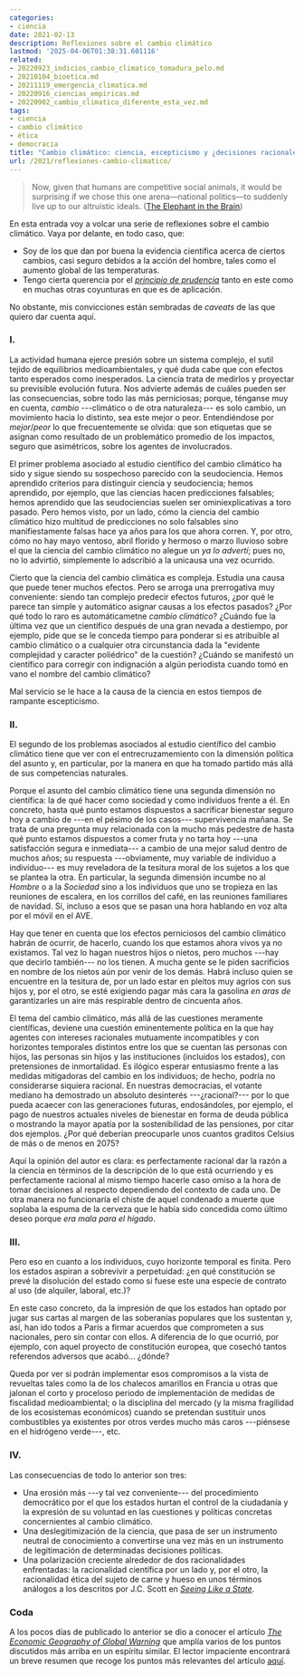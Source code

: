 ```yaml
---
categories:
- ciencia
date: 2021-02-13
description: Reflexiones sobre el cambio climático
lastmod: '2025-04-06T01:38:31.601116'
related:
- 20220923_indicios_cambio_climatico_tomadura_pelo.md
- 20210104_bioetica.md
- 20211119_emergencia_climatica.md
- 20220916_ciencias_empiricas.md
- 20220902_cambio_climatico_diferente_esta_vez.md
tags:
- ciencia
- cambio climático
- ética
- democracia
title: "Cambio climático: ciencia, escepticismo y ¿decisiones racionales?"
url: /2021/reflexiones-cambio-climatico/
---
```


> Now, given that humans are competitive social animals, it would be surprising if we chose this one arena—national politics—to suddenly live up to our altruistic ideals. ([The Elephant in the Brain](https://www.goodreads.com/book/show/28820444-the-elephant-in-the-brain))

En esta entrada voy a volcar una serie de reflexiones sobre el cambio climático. Vaya por delante, en todo caso, que:

* Soy de los que dan por buena la evidencia científica acerca de ciertos cambios, casi seguro debidos a la acción del hombre, tales como el aumento global de las temperaturas.
* Tengo cierta querencia por el [_principio de prudencia_](https://www.fooledbyrandomness.com/climateletter.pdf) tanto en este como en muchas otras coyunturas en que es de aplicación.

No obstante, mis convicciones están sembradas de _caveats_ de las que quiero dar cuenta aquí.

### I.

La actividad humana ejerce presión sobre un sistema complejo, el sutil tejido de equilibrios medioambientales, y qué duda cabe que con efectos tanto esperados como inesperados. La ciencia trata de medirlos y proyectar su previsible evolución futura. Nos advierte además de cuáles pueden ser las consecuencias, sobre todo las más perniciosas; porque, ténganse muy en cuenta, _cambio_ ---climático o de otra naturaleza--- es solo cambio, un movimiento hacia lo distinto, sea este mejor o peor. Entendiéndose por _mejor_/_peor_  lo que frecuentemente se olvida: que son etiquetas que se asignan como resultado de un problemático promedio de los impactos, seguro que asimétricos, sobre los agentes de involucrados.

El primer problema asociado al estudio científico del cambio climático ha sido y sigue siendo su sospechoso parecido con la seudociencia. Hemos aprendido criterios para distinguir ciencia y seudociencia; hemos aprendido, por ejemplo, que las ciencias hacen predicciones falsables; hemos aprendido que las seudociencias suelen ser ominiexplicativas a toro pasado. Pero hemos visto, por un lado, cómo la ciencia del cambio climático hizo multitud de predicciones no solo falsables sino manifiestamente falsas hace ya años para los que ahora corren. Y, por otro, cómo no hay mayo ventoso, abril florido y hermoso o marzo lluvioso sobre el que la ciencia del cambio climático no alegue un _ya lo advertí_; pues no, no lo advirtió, simplemente lo adscribió a la unicausa una vez ocurrido.

Cierto que la ciencia del cambio climática es compleja. Estudia una causa que puede tener muchos efectos. Pero se arroga una prerrogativa muy conveniente: siendo tan complejo predecir efectos futuros, ¿por qué le parece tan simple y automático asignar causas a los efectos pasados? ¿Por qué todo lo raro es automáticametne _cambio climático_? ¿Cuándo fue la última vez que un científico después de una gran nevada a destiempo, por ejemplo, pide que se le conceda tiempo para ponderar si es atribuible al cambio climático o a cualquier otra circunstancia dada la "evidente complejidad y caracter poliédrico" de la cuestión? ¿Cuándo se manifestó un científico para corregir con indignación a algún periodista cuando tomó en vano el nombre del cambio climático?

Mal servicio se le hace a la causa de la ciencia en estos tiempos de rampante escepticismo.

### II.

El segundo de los problemas asociados al estudio científico del cambio climático tiene que ver con el entrecruzamemiento con la dimensión política del asunto y, en particular, por la manera en que ha tomado partido más allá de sus competencias naturales.

Porque el asunto del cambio climático tiene una segunda dimensión no científica: la de qué hacer como sociedad y como individuos frente a él. En concreto, hasta qué punto estamos dispuestos a sacrificar bienestar seguro hoy a cambio de ---en el pésimo de los casos--- supervivencia mañana. Se trata de una pregunta muy relacionada con la mucho más pedestre de hasta qué punto estamos dispuestos a comer fruta y no tarta hoy ---una satisfacción segura e inmediata--- a cambio de una mejor salud dentro de muchos años; su respuesta ---obviamente, muy variable de individuo a individuo--- es muy reveladora de la tesitura moral de los sujetos a los que se plantea la otra. En particular, la segunda dimensión incumbe no al _Hombre_ o a la _Sociedad_ sino a los individuos que uno se tropieza en las reuniones de escalera, en los corrillos del café, en las reuniones familiares de navidad. Sí, incluso a esos que se pasan una hora hablando en voz alta por el móvil en el AVE.

Hay que tener en cuenta que los efectos perniciosos del cambio climático habrán de ocurrir, de hacerlo, cuando los que estamos ahora vivos ya no existamos. Tal vez lo hagan nuestros hijos o nietos, pero muchos ---hay que decirlo también--- no los tienen. A mucha gente se le piden sacrificios en nombre de los nietos aún por venir de los demás. Habrá incluso quien se encuentre en la tesitura de, por un lado estar en pleitos muy agrios con sus hijos y, por el otro, se esté exigiendo pagar más cara la gasolina _en aras de_ garantizarles un aire más respirable dentro de cincuenta años.

El tema del cambio climático, más allá de las cuestiones meramente científicas, deviene una cuestión eminentemente política en la que hay agentes con intereses racionales mutuamente incompatibles y con horizontes temporales distintos entre los que se cuentan las personas con hijos, las personas sin hijos y las instituciones (incluidos los estados), con pretensiones de inmortalidad. Es ilógico esperar entusiasmo frente a las medidas mitigadoras del cambio en los individuos; de hecho, podría no considerarse siquiera racional. En nuestras democracias, el votante mediano ha demostrado un absoluto desinterés ---¿racional?--- por lo que pueda acaecer con las generaciones futuras, endosándoles, por ejemplo, el pago de nuestros actuales niveles de bienestar en forma de deuda pública o mostrando la mayor apatía por la sostenibilidad de las pensiones, por citar dos ejemplos. ¿Por qué deberían preocuparle unos cuantos graditos Celsius de más o de menos en 2075?

Aquí la opinión del autor es clara: es perfectamente racional dar la razón a la ciencia en términos de la descripción de lo que está ocurriendo y es perfectamente racional al mismo tiempo hacerle caso omiso a la hora de tomar decisiones al respecto dependiendo del contexto de cada uno. De otra manera no funcionaría el chiste de aquel condenado a muerte que soplaba la espuma de la cerveza que le había sido concedida como último deseo porque _era mala para el hígado_.

### III.

Pero eso en cuanto a los individuos, cuyo horizonte temporal es finita. Pero los estados aspiran a sobrevivir a perpetuidad: ¿en qué constitución se prevé la disolución del estado como si fuese este una especie de contrato al uso (de alquiler, laboral, etc.)?

En este caso concreto, da la impresión de que los estados han optado por jugar sus cartas al margen de las soberanías populares que los sustentan y, así, han ido todos a París a firmar acuerdos que comprometen a sus nacionales, pero sin contar con ellos. A diferencia de lo que ocurrió, por ejemplo, con aquel proyecto de constitución europea, que cosechó tantos referendos adversos que acabó... ¿dónde?

Queda por ver si podrán implementar esos compromisos a la vista de revueltas tales como la de los chalecos amarillos en Francia u otras que jalonan el corto y proceloso periodo de implementación de medidas de fiscalidad medioambiental; o la disciplina del mercado (y la misma fragilidad de los ecosistemas económicos) cuando se pretendan sustituir unos combustibles ya existentes por otros verdes mucho más caros ---piénsese en el hidrógeno verde---, etc.

### IV.

Las consecuencias de todo lo anterior son tres:

* Una erosión más ---y tal vez conveniente--- del procedimiento democrático por el que los estados hurtan el control de la ciudadanía y la expresión de su voluntad en las cuestiones y políticas concretas concernientes al cambio climático.
* Una deslegitimización de la ciencia, que pasa de ser un instrumento neutral de conocimiento a convertirse una vez más en un instrumento de legitimación de determinadas decisiones políticas.
* Una polarización creciente alrededor de dos racionalidades enfrentadas: la racionalidad científica por un lado y, por el otro, la racionalidad ética del sujeto de carne y hueso en unos términos análogos a los descritos por J.C. Scott en [_Seeing Like a State_](https://en.wikipedia.org/wiki/Seeing_Like_a_State).


### Coda

A los pocos días de publicado lo anterior se dio a conocer el artículo [_The Economic Geography of Global Warning_](https://www.nber.org/system/files/working_papers/w28466/w28466.pdf) que amplía varios de los puntos discutidos más arriba en un espíritu similar. El lector impaciente encontrará un breve resumen que recoge los puntos más relevantes del artículo [aquí](https://marginalrevolution.com/marginalrevolution/2021/02/the-economic-geography-of-global-warming.html).
